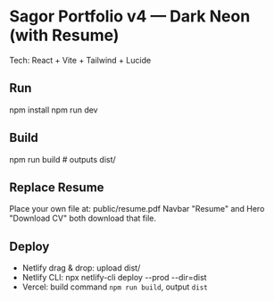 # Sagor Portfolio v4 — Dark Neon (with Resume)
Tech: React + Vite + Tailwind + Lucide

## Run
npm install
npm run dev

## Build
npm run build   # outputs dist/

## Replace Resume
Place your own file at: public/resume.pdf
Navbar "Resume" and Hero "Download CV" both download that file.

## Deploy
- Netlify drag & drop: upload dist/
- Netlify CLI: npx netlify-cli deploy --prod --dir=dist
- Vercel: build command `npm run build`, output `dist`
